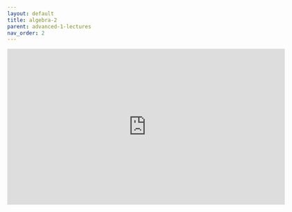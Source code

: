 ```yaml
---
layout: default
title: algebra-2
parent: advanced-1-lectures
nav_order: 2
---
```


<iframe width="640" height="360" frameborder="0" src="https://mega.nz/embed/tfgC2S5Y#MgkjAuIbv6q3yd4Wuvb8__Ow2aHLY3k-z8NVP2BZ5n4" allowfullscreen ></iframe> 